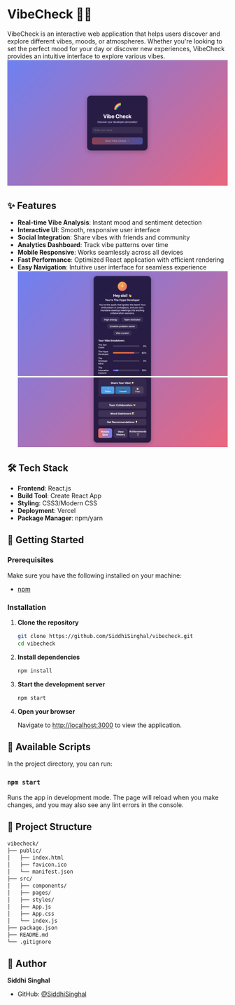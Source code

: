 # VibeCheck 🎵✨

VibeCheck is an interactive web application that helps users discover and explore different vibes, moods, or atmospheres. Whether you're looking to set the perfect mood for your day or discover new experiences, VibeCheck provides an intuitive interface to explore various vibes.
![alt text](first.png)
## ✨ Features
- **Real-time Vibe Analysis**: Instant mood and sentiment detection
- **Interactive UI**: Smooth, responsive user interface
- **Social Integration**: Share vibes with friends and community
- **Analytics Dashboard**: Track vibe patterns over time
- **Mobile Responsive**: Works seamlessly across all devices
- **Fast Performance**: Optimized React application with efficient rendering
- **Easy Navigation**: Intuitive user interface for seamless experience
![alt text](vibe.png)
![alt text](features.png)

## 🛠 Tech Stack

- **Frontend**: React.js
- **Build Tool**: Create React App
- **Styling**: CSS3/Modern CSS
- **Deployment**: Vercel
- **Package Manager**: npm/yarn

## 🚀 Getting Started

### Prerequisites

Make sure you have the following installed on your machine:
- [npm](https://www.npmjs.com/)

### Installation

1. **Clone the repository**
   ```bash
   git clone https://github.com/SiddhiSinghal/vibecheck.git
   cd vibecheck
   ```

2. **Install dependencies**
   ```bash
   npm install
   ```

3. **Start the development server**
   ```bash
   npm start
   ```

4. **Open your browser**
   
   Navigate to [http://localhost:3000](http://localhost:3000) to view the application.

## 📜 Available Scripts

In the project directory, you can run:

### `npm start`
Runs the app in development mode. The page will reload when you make changes, and you may also see any lint errors in the console.

## 📁 Project Structure

```
vibecheck/
├── public/
│   ├── index.html
│   ├── favicon.ico
│   └── manifest.json
├── src/
│   ├── components/
│   ├── pages/
│   ├── styles/
│   ├── App.js
│   ├── App.css
│   └── index.js
├── package.json
├── README.md
└── .gitignore
```

## 👤 Author

**Siddhi Singhal**
- GitHub: [@SiddhiSinghal](https://github.com/SiddhiSinghal)

